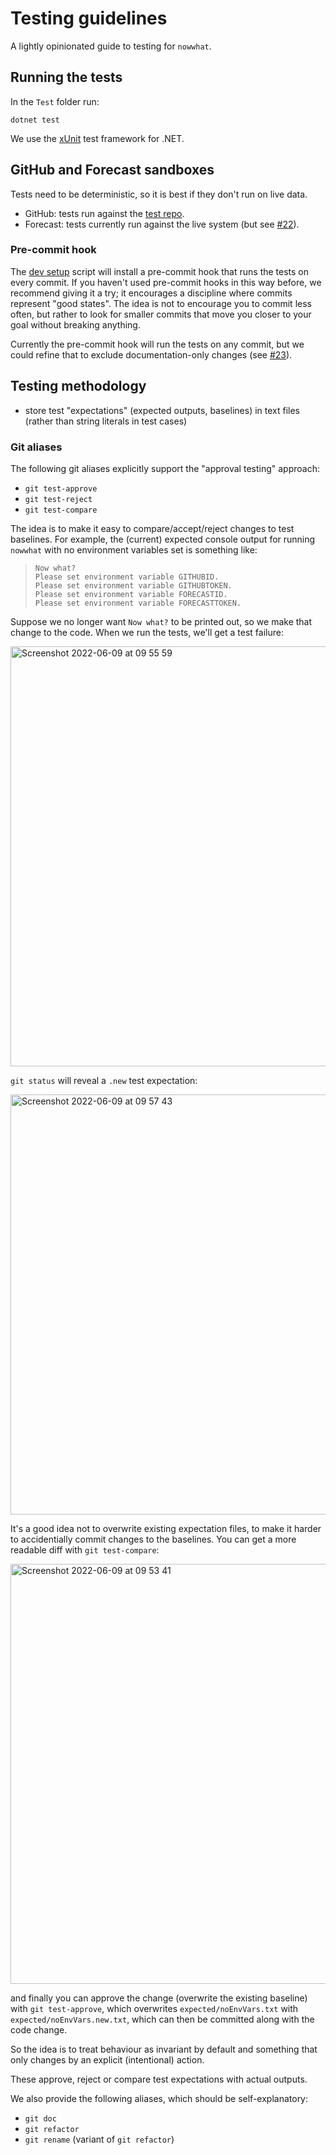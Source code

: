 # Testing guidelines

A lightly opinionated guide to testing for `nowwhat`.

## Running the tests

In the `Test` folder run:
```
dotnet test
```
We use the [xUnit](https://github.com/xunit/xunit) test framework for .NET.

## GitHub and Forecast sandboxes

Tests need to be deterministic, so it is best if they don't run on live data.
- GitHub: tests run against the [test repo](https://github.com/alan-turing-institute/Hut23-test).
- Forecast: tests currently run against the live system (but see [#22](/../../issues/22)).

### Pre-commit hook

The [dev setup](../script/dev-setup.sh) script will install a pre-commit hook that runs the tests on every commit. If you haven't used pre-commit hooks in this way before, we recommend giving it a try; it encourages a discipline where commits represent "good states". The idea is not to encourage you to commit less often, but rather to look for smaller commits that move you closer to your goal without breaking anything.

Currently the pre-commit hook will run the tests on any commit, but we could refine that to exclude documentation-only changes (see [#23](/../../issues/23)).

## Testing methodology

- store test "expectations" (expected outputs, baselines) in text files (rather than string literals in test cases)

### Git aliases

The following git aliases explicitly support the "approval testing" approach:

- `git test-approve`
- `git test-reject`
- `git test-compare`

The idea is to make it easy to compare/accept/reject changes to test baselines. For example, the (current) expected console output for running `nowwhat` with no environment variables set is something like:

>```
>Now what?
>Please set environment variable GITHUBID.
>Please set environment variable GITHUBTOKEN.
>Please set environment variable FORECASTID.
>Please set environment variable FORECASTTOKEN.

Suppose we no longer want `Now what?` to be printed out, so we make that change to the code. When we run the tests, we'll get a test failure:

<img width="672" alt="Screenshot 2022-06-09 at 09 55 59" src="https://user-images.githubusercontent.com/121074/172807697-73253c99-131d-479e-9299-f5386641c89f.png">

`git status` will reveal a `.new` test expectation:

<img width="672" alt="Screenshot 2022-06-09 at 09 57 43" src="https://user-images.githubusercontent.com/121074/172807908-18e83223-98d3-4af3-bb88-5d3bb7aa6c83.png">

It's a good idea not to overwrite existing expectation files, to make it harder to accidentially commit changes to the baselines. You can get a more readable diff with `git test-compare`:

<img width="672" alt="Screenshot 2022-06-09 at 09 53 41" src="https://user-images.githubusercontent.com/121074/172807074-78aa66b3-c907-46a1-869c-c7dee38b9b53.png">

and finally you can approve the change (overwrite the existing baseline) with `git test-approve`, which overwrites `expected/noEnvVars.txt` with `expected/noEnvVars.new.txt`, which can then be committed along with the code change.

So the idea is to treat behaviour as invariant by default and something that only changes by an explicit (intentional) action.

These approve, reject or compare test expectations with actual outputs.

We also provide the following aliases, which should be self-explanatory:

- `git doc`
- `git refactor`
- `git rename` (variant of `git refactor`)
